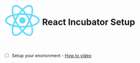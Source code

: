 <img align="left" width="116" src="./Assets/react-logo.png" />

# &nbsp;**React Incubator Setup**

<br/><br/><br/>

- [ ] Setup your environment - [How to video](https://www.youtube.com/watch?v=G1-Zfr9-3zs&list=PLLWMQd6PeGY2GVsQZ-u3DPXqwwKW8MkiP)
